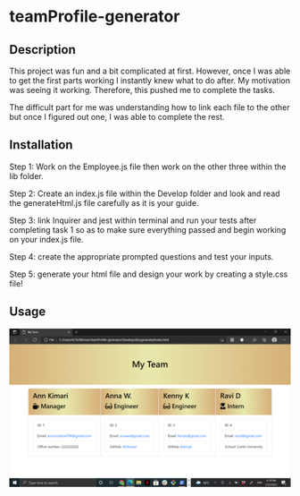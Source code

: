 # teamProfile-generator

## Description
This project was fun and a bit complicated at first. However, once I was able to get the first parts working I instantly knew what to do after. My motivation was seeing it working. Therefore, this pushed me to complete the tasks.

The difficult part for me was understanding how to link each file to the other but once I figured out one, I was able to complete the rest.

## Installation
Step 1: Work on the Employee.js file then work on the other three within the lib folder.

Step 2: Create an index.js file within the Develop folder and look and read the generateHtml.js file carefully as it is your guide.

Step 3: link Inquirer and jest within terminal and run your tests after completing task 1 so as to make sure everything passed and begin working on your index.js file.

Step 4: create the appropriate prompted questions and test your inputs.

Step 5: generate your html file and design your work by creating a style.css file!

## Usage


![webpage Screenshot](./teamprofileoutcome.png)